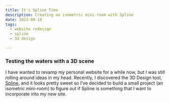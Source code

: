 ```yaml
---
title: It's Spline Time
description: Creating an isometric mini-room with Spline
date: 2023-09-10
tags:
  - website redesign
  - spline
  - 3d design

---
```


### Testing the waters with a 3D scene

I have wanted to revamp my personal website for a while now, but I was still rolling around ideas in my head. Recently, I discovered the 3D Design tool, [Spline](https://spline.design/), and it looks pretty sweet so I've decided to build a small project (an isometric mini-room) to figure out if Spline is something that I want to incorporate into my new site.
